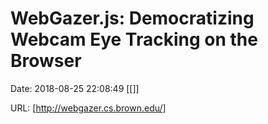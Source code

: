 # WebGazer.js: Democratizing Webcam Eye Tracking on the Browser

Date: 2018-08-25 22:08:49
[[]]

URL: [http://webgazer.cs.brown.edu/]
